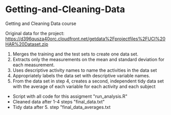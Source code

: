 Getting-and-Cleaning-Data
=========================

Getting and Cleaning Data course

Original data for the project: 
https://d396qusza40orc.cloudfront.net/getdata%2Fprojectfiles%2FUCI%20HAR%20Dataset.zip


1. Merges the training and the test sets to create one data set.
2. Extracts only the measurements on the mean and standard deviation for each measurement. 
3. Uses descriptive activity names to name the activities in the data set
4. Appropriately labels the data set with descriptive variable names. 
5. From the data set in step 4, creates a second, independent tidy data set with the average of each variable for each activity and each subject

- Script with all code for this assigment "run_analysis.R"
- Cleaned data after 1-4 steps "final_data.txt"
- Tidy data after 5. step "final_data_averages.txt


